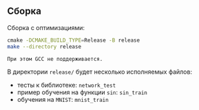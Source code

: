 ## Сборка

Сборка с оптимизациями:

```sh
сmake -DCMAKE_BUILD_TYPE=Release -B release
make --directory release

При этом GCC не поддерживается.
```

В директории `release/` будет несколько исполняемых файлов:


- тесты к библиотеке: `network_test`
- пример обучения на функции `sin`: `sin_train`
- обучения на `MNIST`: `mnist_train`